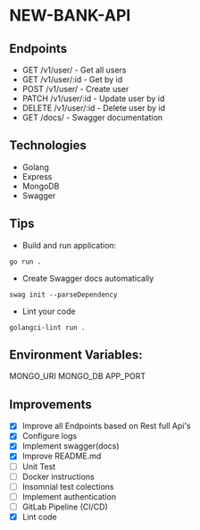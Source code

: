 # NEW-BANK-API

## Endpoints

* GET /v1/user/ - Get all users
* GET /v1/user/:id - Get by id
* POST /v1/user/ - Create user
* PATCH /v1/user/:id - Update user by id
* DELETE /v1/user/:id - Delete user by id
* GET /docs/ - Swagger documentation

## Technologies

* Golang
* Express
* MongoDB
* Swagger

## Tips

- Build and run application:
```
go run .
```

- Create Swagger docs automatically
```
swag init --parseDependency 
```
- Lint your code
```
golangci-lint run . 
```


## Environment Variables:
MONGO_URI
MONGO_DB
APP_PORT

## Improvements

- [x] Improve all Endpoints based on Rest full Api's
- [x] Configure logs
- [x] Implement swagger(docs) 
- [x] Improve README.md
- [ ] Unit Test
- [ ] Docker instructions
- [ ] Insomnial test colections
- [ ] Implement authentication
- [ ] GitLab Pipeline (CI/CD)
- [x] Lint code
